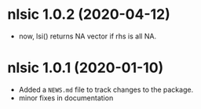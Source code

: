 # nlsic 1.0.2 (2020-04-12)

 * now, lsi() returns NA vector if rhs is all NA.

# nlsic 1.0.1 (2020-01-10)

 * Added a `NEWS.md` file to track changes to the package.
 * minor fixes in documentation
